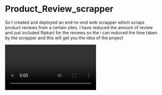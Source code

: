 # Product_Review_scrapper
So I created and deployed an end-to-end web scrapper which scraps product reviews from a certain sites.
I have reduced the amount of review and just included flipkart for the reviews so the i can reduced the time taken by the scrapper and
this will get you the idea of the project

![](static/css/working_of_productreviewscrapper.mp4)

